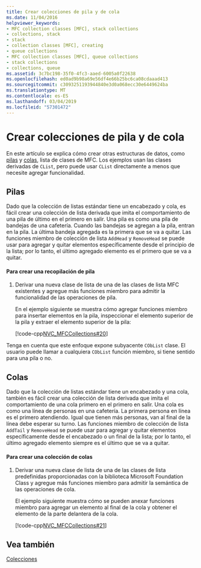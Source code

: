 ```yaml
---
title: Crear colecciones de pila y de cola
ms.date: 11/04/2016
helpviewer_keywords:
- MFC collection classes [MFC], stack collections
- collections, stack
- stack
- collection classes [MFC], creating
- queue collections
- MFC collection classes [MFC], queue collections
- stack collections
- collections, queue
ms.assetid: 3c7bc198-35f0-4fc3-aaed-6005a0f22638
ms.openlocfilehash: ed0ad9b98a69e56df4e66b25bc6ca08cdaaad413
ms.sourcegitcommit: c3093251193944840e3d0a068ecc30e6449624ba
ms.translationtype: MT
ms.contentlocale: es-ES
ms.lasthandoff: 03/04/2019
ms.locfileid: "57301472"
---
```

# <a name="creating-stack-and-queue-collections"></a>Crear colecciones de pila y de cola

En este artículo se explica cómo crear otras estructuras de datos, como [pilas](#_core_stacks) y [colas](#_core_queues), lista de clases de MFC. Los ejemplos usan las clases derivadas de `CList`, pero puede usar `CList` directamente a menos que necesite agregar funcionalidad.

##  <a name="_core_stacks"></a> Pilas

Dado que la colección de listas estándar tiene un encabezado y cola, es fácil crear una colección de lista derivada que imita el comportamiento de una pila de último en el primero en salir. Una pila es como una pila de bandejas de una cafetería. Cuando las bandejas se agregan a la pila, entran en la pila. La última bandeja agregada es la primera que se va a quitar. Las funciones miembro de colección de lista `AddHead` y `RemoveHead` se puede usar para agregar y quitar elementos específicamente desde el principio de la lista; por lo tanto, el último agregado elemento es el primero que se va a quitar.

#### <a name="to-create-a-stack-collection"></a>Para crear una recopilación de pila

1. Derivar una nueva clase de lista de una de las clases de lista MFC existentes y agregue más funciones miembro para admitir la funcionalidad de las operaciones de pila.

   En el ejemplo siguiente se muestra cómo agregar funciones miembro para insertar elementos en la pila, inspeccionar el elemento superior de la pila y extraer el elemento superior de la pila:

   [!code-cpp[NVC_MFCCollections#20](../mfc/codesnippet/cpp/creating-stack-and-queue-collections_1.h)]

Tenga en cuenta que este enfoque expone subyacente `CObList` clase. El usuario puede llamar a cualquiera `CObList` función miembro, si tiene sentido para una pila o no.

##  <a name="_core_queues"></a> Colas

Dado que la colección de listas estándar tiene un encabezado y una cola, también es fácil crear una colección de lista derivada que imita el comportamiento de una cola primero en el primero en salir. Una cola es como una línea de personas en una cafetería. La primera persona en línea es el primero atendiendo. Igual que tienen más personas, van al final de la línea debe esperar su turno. Las funciones miembro de colección de lista `AddTail` y `RemoveHead` se puede usar para agregar y quitar elementos específicamente desde el encabezado o un final de la lista; por lo tanto, el último agregado elemento siempre es el último que se va a quitar.

#### <a name="to-create-a-queue-collection"></a>Para crear una colección de colas

1. Derivar una nueva clase de lista de una de las clases de lista predefinidas proporcionadas con la biblioteca Microsoft Foundation Class y agregue más funciones miembro para admitir la semántica de las operaciones de cola.

   El ejemplo siguiente muestra cómo se pueden anexar funciones miembro para agregar un elemento al final de la cola y obtener el elemento de la parte delantera de la cola.

   [!code-cpp[NVC_MFCCollections#21](../mfc/codesnippet/cpp/creating-stack-and-queue-collections_2.h)]

## <a name="see-also"></a>Vea también

[Colecciones](../mfc/collections.md)
